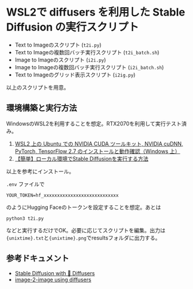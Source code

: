 # WSL2で diffusers を利用した Stable Diffusion の実行スクリプト
- Text to Imageのスクリプト (`t2i.py`)
- Text to Imageの複数回バッチ実行スクリプト (`t2i_batch.sh`)
- Image to Imageのスクリプト (`i2i.py`)
- Image to Imageの複数回バッチ実行スクリプト (`i2i_batch.sh`)
- Text to Imageのグリッド表示スクリプト (`i2ig.py`)

以上のスクリプトを用意。

## 環境構築と実行方法
WindowsのWSL2を利用することを想定。RTX2070を利用して実行テスト済み。

1. [WSL2 上の Ubuntu での NVIDIA CUDA ツールキット, NVIDIA cuDNN, PyTorch, TensorFlow 2.7 のインストールと動作確認（Windows 上）](https://www.kkaneko.jp/tools/wsl/wsl_tensorflow2.html)
1. [【簡単】ローカル環境でStable Diffusionを実行する方法](https://self-development.info/%e3%80%90%e7%b0%a1%e5%8d%98%e3%80%91%e3%83%ad%e3%83%bc%e3%82%ab%e3%83%ab%e7%92%b0%e5%a2%83%e3%81%a7stable-diffusion%e3%81%a7%e5%ae%9f%e8%a1%8c%e3%81%99%e3%82%8b%e6%96%b9%e6%b3%95/)

以上を参考にインストール。

`.env` ファイルで

```
YOUR_TOKEN=hf_xxxxxxxxxxxxxxxxxxxxxxxxxxxx
```

のようにHugging Faceのトークンを設定することを想定。あとは

```
python3 t2i.py
```

などと実行するだけでOK。必要に応じてスクリプトを編集。出力は`{unixtime}.txt`と`{unixtime}.png`でresultsフォルダに出力する。

## 参考ドキュメント

- [Stable Diffusion with 🧨 Diffusers](https://huggingface.co/blog/stable_diffusion)
- [image-2-image using diffusers](https://colab.research.google.com/github/patil-suraj/Notebooks/blob/master/image_2_image_using_diffusers.ipynb#scrollTo=V24njWQBC8eC)
